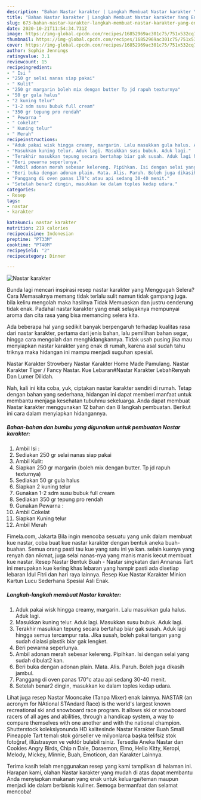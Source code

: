 ```yaml
---
description: "Bahan Nastar karakter | Langkah Membuat Nastar karakter Yang Enak Dan Mudah"
title: "Bahan Nastar karakter | Langkah Membuat Nastar karakter Yang Enak Dan Mudah"
slug: 673-bahan-nastar-karakter-langkah-membuat-nastar-karakter-yang-enak-dan-mudah
date: 2020-10-21T11:54:34.731Z
image: https://img-global.cpcdn.com/recipes/16852969ac301c75/751x532cq70/nastar-karakter-foto-resep-utama.jpg
thumbnail: https://img-global.cpcdn.com/recipes/16852969ac301c75/751x532cq70/nastar-karakter-foto-resep-utama.jpg
cover: https://img-global.cpcdn.com/recipes/16852969ac301c75/751x532cq70/nastar-karakter-foto-resep-utama.jpg
author: Sophie Jennings
ratingvalue: 3.1
reviewcount: 15
recipeingredient:
- " Isi "
- "250 gr selai nanas siap pakai"
- " Kulit"
- "250 gr margarin boleh mix dengan butter Tp jd rapuh texturnya"
- "50 gr gula halus"
- "2 kuning telur"
- "1-2 sdm susu bubuk full cream"
- "350 gr tepung pro rendah"
- " Pewarna "
- " Cokelat"
- " Kuning telur"
- " Merah"
recipeinstructions:
- "Aduk pakai wisk hingga creamy, margarin. Lalu masukkan gula halus. Aduk lagi."
- "Masukkan kuning telur. Aduk lagi. Masukkan susu bubuk. Aduk lagi."
- "Terakhir masukkan tepung secara bertahap biar gak susah. Aduk lagi hingga semua tercampur rata. Jika susah, boleh pakai tangan yang sudah dialasi plastik biar gak lengket."
- "Beri pewarna seperlunya."
- "Ambil adonan merah sebesar kelereng. Pipihkan. Isi dengan selai yang sudah dibulat2 kan."
- "Beri buka dengan adonan plain. Mata. Alis. Paruh. Boleh juga dikasih jambul."
- "Panggang di oven panas 170°c atau api sedang 30-40 menit."
- "Setelah benar2 dingin, masukkan ke dalam toples kedap udara."
categories:
- Resep
tags:
- nastar
- karakter

katakunci: nastar karakter 
nutrition: 219 calories
recipecuisine: Indonesian
preptime: "PT33M"
cooktime: "PT40M"
recipeyield: "2"
recipecategory: Dinner

---
```



![Nastar karakter](https://img-global.cpcdn.com/recipes/16852969ac301c75/751x532cq70/nastar-karakter-foto-resep-utama.jpg)

Bunda lagi mencari inspirasi resep nastar karakter yang Menggugah Selera? Cara Memasaknya memang tidak terlalu sulit namun tidak gampang juga. bila keliru mengolah maka hasilnya Tidak Memuaskan dan justru cenderung tidak enak. Padahal nastar karakter yang enak selayaknya mempunyai aroma dan cita rasa yang bisa memancing selera kita.

Ada beberapa hal yang sedikit banyak berpengaruh terhadap kualitas rasa dari nastar karakter, pertama dari jenis bahan, lalu pemilihan bahan segar, hingga cara mengolah dan menghidangkannya. Tidak usah pusing jika mau menyiapkan nastar karakter yang enak di rumah, karena asal sudah tahu triknya maka hidangan ini mampu menjadi suguhan spesial.

Nastar Karakter Strowbery Nastar Karakter Home Made Pamulang. Nastar Karakter Tiger / Fancy Nastar. Kue Lebaran#Nastar Karakter LebahRenyah Dan Lumer Dilidah.


Nah, kali ini kita coba, yuk, ciptakan nastar karakter sendiri di rumah. Tetap dengan bahan yang sederhana, hidangan ini dapat memberi manfaat untuk membantu menjaga kesehatan tubuhmu sekeluarga. Anda dapat membuat Nastar karakter menggunakan 12 bahan dan 8 langkah pembuatan. Berikut ini cara dalam menyiapkan hidangannya.

<!--inarticleads1-->

##### Bahan-bahan dan bumbu yang digunakan untuk pembuatan Nastar karakter:

1. Ambil  Isi :
1. Sediakan 250 gr selai nanas siap pakai
1. Ambil  Kulit:
1. Siapkan 250 gr margarin (boleh mix dengan butter. Tp jd rapuh texturnya)
1. Sediakan 50 gr gula halus
1. Siapkan 2 kuning telur
1. Gunakan 1-2 sdm susu bubuk full cream
1. Sediakan 350 gr tepung pro rendah
1. Gunakan  Pewarna :
1. Ambil  Cokelat
1. Siapkan  Kuning telur
1. Ambil  Merah


Fimela.com, Jakarta Bila ingin mencoba sesuatu yang unik dalam membuat kue nastar, coba buat kue nastar karakter dengan bentuk aneka buah-buahan. Semua orang pasti tau kue yang satu ini ya kan. selain kuenya yang renyah dan nikmat, juga selai nanas-nya yang manis manis kecut membuat kue nastar. Resep Nastar Bentuk Buah - Nastar singkatan dari Annanas Tart ini merupakan kue kering khas lebaran yang hampir pasti ada disetiap lebaran Idul Fitri dan hari raya lainnya. Resep Kue Nastar Karakter Minion Kartun Lucu Sederhana Spesial Asli Enak. 

<!--inarticleads2-->

##### Langkah-langkah membuat Nastar karakter:

1. Aduk pakai wisk hingga creamy, margarin. Lalu masukkan gula halus. Aduk lagi.
1. Masukkan kuning telur. Aduk lagi. Masukkan susu bubuk. Aduk lagi.
1. Terakhir masukkan tepung secara bertahap biar gak susah. Aduk lagi hingga semua tercampur rata. Jika susah, boleh pakai tangan yang sudah dialasi plastik biar gak lengket.
1. Beri pewarna seperlunya.
1. Ambil adonan merah sebesar kelereng. Pipihkan. Isi dengan selai yang sudah dibulat2 kan.
1. Beri buka dengan adonan plain. Mata. Alis. Paruh. Boleh juga dikasih jambul.
1. Panggang di oven panas 170°c atau api sedang 30-40 menit.
1. Setelah benar2 dingin, masukkan ke dalam toples kedap udara.


Lihat juga resep Nastar Mooncake (Tanpa Mixer) enak lainnya. NASTAR (an acronym for NAtional STAndard Race) is the world&#39;s largest known recreational ski and snowboard race program. It allows ski or snowboard racers of all ages and abilities, through a handicap system, a way to compare themselves with one another and with the national champion. Shutterstock koleksiyonunda HD kalitesinde Nastar Karakter Buah Small Pineapple Tart temalı stok görseller ve milyonlarca başka telifsiz stok fotoğraf, illüstrasyon ve vektör bulabilirsiniz. Tersedia Aneka Nastar dan Cookies Angry Birds, Chip n Dale, Doraemon, Elmo, Hello Kitty, Keropi, Melody, Mickey, Minnie, Buah, Emoticon, dan Karakter Lainnya. 

Terima kasih telah menggunakan resep yang kami tampilkan di halaman ini. Harapan kami, olahan Nastar karakter yang mudah di atas dapat membantu Anda menyiapkan makanan yang enak untuk keluarga/teman maupun menjadi ide dalam berbisnis kuliner. Semoga bermanfaat dan selamat mencoba!
